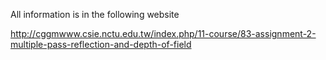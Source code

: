 All information is in the following website

http://cggmwww.csie.nctu.edu.tw/index.php/11-course/83-assignment-2-multiple-pass-reflection-and-depth-of-field